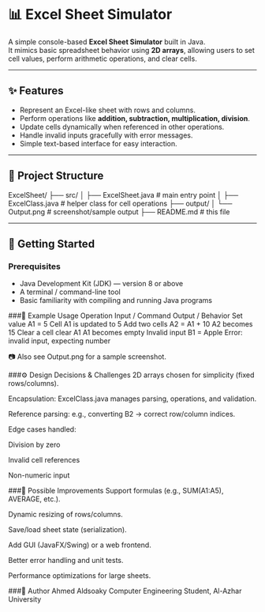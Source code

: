 # 📊 Excel Sheet Simulator

A simple console-based **Excel Sheet Simulator** built in Java.  
It mimics basic spreadsheet behavior using **2D arrays**, allowing users to set cell values, perform arithmetic operations, and clear cells.  

---

## ✨ Features
- Represent an Excel-like sheet with rows and columns.
- Perform operations like **addition, subtraction, multiplication, division**.
- Update cells dynamically when referenced in other operations.
- Handle invalid inputs gracefully with error messages.
- Simple text-based interface for easy interaction.

---

## 📂 Project Structure
ExcelSheet/
├── src/
│ ├── ExcelSheet.java # main entry point
│ ├── ExcelClass.java # helper class for cell operations
├── output/
│ └── Output.png # screenshot/sample output
├── README.md # this file

---

## 🚀 Getting Started

### Prerequisites
- Java Development Kit (JDK) — version 8 or above
- A terminal / command-line tool
- Basic familiarity with compiling and running Java programs


###🧪 Example Usage
Operation	Input / Command	Output / Behavior
Set value	A1 = 5	Cell A1 is updated to 5
Add two cells	A2 = A1 + 10	A2 becomes 15
Clear a cell	clear A1	A1 becomes empty
Invalid input	B1 = Apple	Error: invalid input, expecting number

📷 Also see Output.png for a sample screenshot.

###⚙️ Design Decisions & Challenges
2D arrays chosen for simplicity (fixed rows/columns).

Encapsulation: ExcelClass.java manages parsing, operations, and validation.

Reference parsing: e.g., converting B2 → correct row/column indices.

Edge cases handled:

Division by zero

Invalid cell references

Non-numeric input

###🧩 Possible Improvements
Support formulas (e.g., SUM(A1:A5), AVERAGE, etc.).

Dynamic resizing of rows/columns.

Save/load sheet state (serialization).

Add GUI (JavaFX/Swing) or a web frontend.

Better error handling and unit tests.

Performance optimizations for large sheets.

###👤 Author
Ahmed Aldsoaky
Computer Engineering Student, Al-Azhar University
